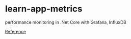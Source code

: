# learn-app-metrics
performance monitoring in .Net Core with Grafana, InfluxDB

[Reference](https://dzone.com/articles/real-time-performance-monitoring-in-net-core-with)

